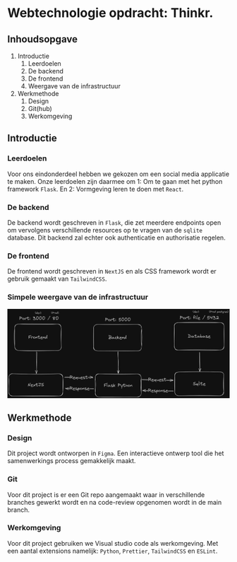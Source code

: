 # Webtechnologie opdracht: Thinkr.

## Inhoudsopgave

1. Introductie
   1. Leerdoelen
   2. De backend
   3. De frontend
   4. Weergave van de infrastructuur
2. Werkmethode
   1. Design
   2. Git(hub)
   3. Werkomgeving

## Introductie

### Leerdoelen

Voor ons eindonderdeel hebben we gekozen om een social media applicatie te maken. Onze leerdoelen zijn daarmee om 1: Om te gaan met het python framework `Flask`. En 2: Vormgeving leren te doen met `React`.

### De backend

De backend wordt geschreven in `Flask`, die zet meerdere endpoints open om vervolgens verschillende resources op te vragen van de `sqlite` database. Dit backend zal echter ook authenticatie en authorisatie regelen.

### De frontend

De frontend wordt geschreven in `NextJS` en als CSS framework wordt er gebruik gemaakt van `TailwindCSS`.

### Simpele weergave van de infrastructuur

![PVA](./Simplified-Infrastructure.png)

## Werkmethode

### Design

Dit project wordt ontworpen in `Figma`<!-- balls -->. Een interactieve ontwerp tool die het samenwerkings process gemakkelijk maakt.

### Git

Voor dit project is er een Git repo aangemaakt waar in verschillende branches gewerkt wordt en na code-review opgenomen wordt in de main branch.

### Werkomgeving

Voor dit project gebruiken we Visual studio code als werkomgeving. Met een aantal extensions namelijk: `Python`, `Prettier`, `TailwindCSS` en `ESLint`.

<!-- link naar figma file [link](https://www.figma.com/file/3Sn2Edgmplv00aPOTISWDW/Thinkr-Design?type=design&node-id=0%3A1&mode=design&t=5x8MLYAifqjnASd2-1) -->
